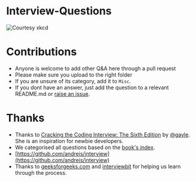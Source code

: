 # Interview-Questions
![Courtesy xkcd](http://imgs.xkcd.com/comics/travelling_salesman_problem.png)

# Contributions
* Anyone is welcome to add other Q&A here through a pull request
* Please make sure you upload to the right folder
* If you are unsure of its category, add it to `Misc`.
* If you dont have an answer, just add the question to a relevant README.md or [raise an issue](https://github.com/AlgorithmCrackers/Interview-Questions/issues/new).

# Thanks
* Thanks to [Cracking the Coding Interview: The Sixth Edition](http://www.ctciv6.com/) by [@gayle](https://twitter.com/gayle). She is an inspiration for newbie developers.
* We categorised all questions based on the [book's index](http://i.imgur.com/3afl3Kl.png).
* [https://github.com/andreis/interview](https://github.com/andreis/interview)
* Thanks to [geeksforgeeks.com](http://www.geeksforgeeks.org/) and [interviewbit](https://www.interviewbit.com/) for helping us learn through the process. 
